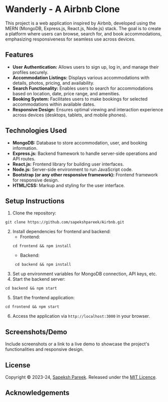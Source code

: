 # Wanderly - A Airbnb Clone

This project is a web application inspired by Airbnb, developed using the MERN (MongoDB, Express.js, React.js, Node.js) stack. The goal is to create a platform where users can browse, search for, and book accommodations, emphasizing responsiveness for seamless use across devices.

## Features

- **User Authentication:** Allows users to sign up, log in, and manage their profiles securely.
- **Accommodation Listings:** Displays various accommodations with details, photos, pricing, and availability.
- **Search Functionality:** Enables users to search for accommodations based on location, date, price range, and amenities.
- **Booking System:** Facilitates users to make bookings for selected accommodations within available dates.
- **Responsive Design:** Ensures optimal viewing and interaction experience across devices (desktops, tablets, and mobile phones).

## Technologies Used

- **MongoDB:** Database to store accommodation, user, and booking information.
- **Express.js:** Backend framework to handle server-side operations and API routes.
- **React.js:** Frontend library for building user interfaces.
- **Node.js:** Server-side environment to run JavaScript code.
- **Bootstrap (or any other responsive framework):** Frontend framework for responsive design.
- **HTML/CSS:** Markup and styling for the user interface.

## Setup Instructions

1. Clone the repository: 
``` 
git clone https://github.com/sapekshpareek/Airbnb.git
```
2. Install dependencies for frontend and backend:
   - Frontend: 
   ``` 
   cd frontend && npm install
   ```
   - Backend: 
   ```
    cd backend && npm install
   ```
3. Set up environment variables for MongoDB connection, API keys, etc.
4. Start the backend server: 
```
cd backend && npm start
```
5. Start the frontend application: 
```
cd frontend && npm start
```
6. Access the application via `http://localhost:3000` in your browser.

## Screenshots/Demo

Include screenshots or a link to a live demo to showcase the project's functionalities and responsive design.


## License

Copyright © 2023-24, [Sapeksh Pareek](https://bit.ly/sapekshp). Released under the [MIT Licence](https://en.wikipedia.org/wiki/MIT_License).

## Acknowledgements

